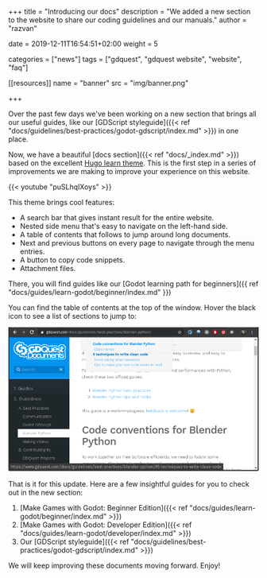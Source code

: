 +++
title = "Introducing our docs"
description = "We added a new section to the website to share our coding guidelines and our manuals."
author = "razvan"

date = 2019-12-11T16:54:51+02:00
weight = 5

categories = ["news"]
tags = ["gdquest", "gdquest website", "website", "faq"]

[[resources]]
name = "banner"
src = "img/banner.png"

+++

<!-- If this file goes under contents/docs be sure to start chapters with ##, not # -->

Over the past few days we've been working on a new section that brings all our useful guides, like our [GDScript styleguide]({{< ref "docs/guidelines/best-practices/godot-gdscript/index.md" >}}) in one place.

Now, we have a beautiful [docs section]({{< ref "docs/_index.md" >}}) based on the excellent [Hugo learn theme](//learn.netlify.com). This is the first step in a series of improvements we are making to improve your experience on this website.

{{< youtube "puSLhqIXoys" >}}

This theme brings cool features:

- A search bar that gives instant result for the entire website.
- Nested side menu that's easy to navigate on the left-hand side.
- A table of contents that follows to jump around long documents.
- Next and previous buttons on every page to navigate through the menu entries.
- A button to copy code snippets.
- Attachment files.

There, you will find guides like our [Godot learning path for beginners]({{ ref "docs/guides/learn-godot/beginner/index.md" }})

You can find the table of contents at the top of the window. Hover the black icon to see a list of sections to jump to:

![Documents Pages ToC](./img/toc.png)

That is it for this update. Here are a few insightful guides for you to check out in the new section:

1. [Make Games with Godot: Beginner Edition]({{< ref "docs/guides/learn-godot/beginner/index.md" >}})
1. [Make Games with Godot: Developer Edition]({{< ref "docs/guides/learn-godot/developer/index.md" >}})
1. Our [GDScript styleguide]({{< ref "docs/guidelines/best-practices/godot-gdscript/index.md" >}})

We will keep improving these documents moving forward. Enjoy!

